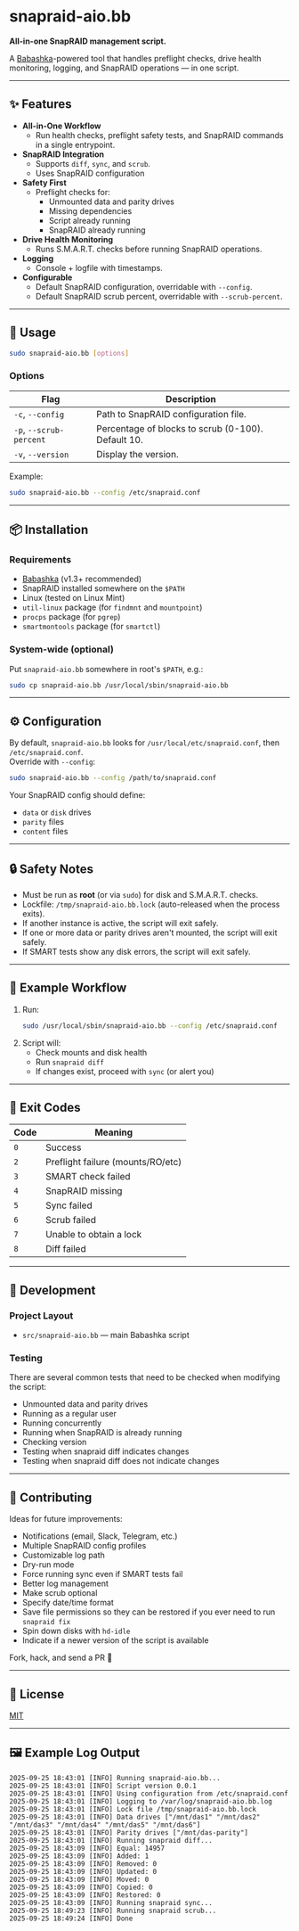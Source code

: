 # snapraid-aio.bb

 **All-in-one SnapRAID management script.**  

A [Babashka](https://github.com/babashka/babashka)-powered tool that handles preflight checks, drive health monitoring, logging, and SnapRAID operations — in one script.

---

## ✨ Features

- **All-in-One Workflow**
    - Run health checks, preflight safety tests, and SnapRAID commands in a single entrypoint.
- **SnapRAID Integration**
    - Supports `diff`, `sync`, and `scrub`.
    - Uses SnapRAID configuration
- **Safety First**
    - Preflight checks for:
        - Unmounted data and parity drives
        - Missing dependencies
        - Script already running
        - SnapRAID already running
- **Drive Health Monitoring**
    - Runs S.M.A.R.T. checks before running SnapRAID operations.
- **Logging**
    - Console + logfile with timestamps.
- **Configurable**
    - Default SnapRAID configuration, overridable with `--config`.
    - Default SnapRAID scrub percent, overridable with `--scrub-percent`.
---

## 🚀 Usage

```bash
sudo snapraid-aio.bb [options]
```

### Options

| Flag                    | Description                                        |
|-------------------------|----------------------------------------------------|
| `-c`, `--config`        | Path to SnapRAID configuration file.               |
| `-p`, `--scrub-percent` | Percentage of blocks to scrub (0-100). Default 10. |
| `-v`, `--version`       | Display the version.                               |

Example:

```bash
sudo snapraid-aio.bb --config /etc/snapraid.conf
```

---

## 📦 Installation

### Requirements
- [Babashka](https://github.com/babashka/babashka) (v1.3+ recommended)
- SnapRAID installed somewhere on the `$PATH`
- Linux (tested on Linux Mint)
- `util-linux` package (for `findmnt` and `mountpoint`)
- `procps` package (for `pgrep`)
- `smartmontools` package (for `smartctl`)

### System-wide (optional)
Put `snapraid-aio.bb` somewhere in root's `$PATH`, e.g.:

```bash
sudo cp snapraid-aio.bb /usr/local/sbin/snapraid-aio.bb
```

---

## ⚙️ Configuration

By default, `snapraid-aio.bb` looks for `/usr/local/etc/snapraid.conf`, then `/etc/snapraid.conf`.  
Override with `--config`:

```bash
sudo snapraid-aio.bb --config /path/to/snapraid.conf
```

Your SnapRAID config should define:
- `data` or `disk` drives
- `parity` files
- `content` files

---

## 🔒 Safety Notes

- Must be run as **root** (or via `sudo`) for disk and S.M.A.R.T. checks.
- Lockfile: `/tmp/snapraid-aio.bb.lock` (auto-released when the process exits).
- If another instance is active, the script will exit safely.
- If one or more data or parity drives aren't mounted, the script will exit safely.
- If SMART tests show any disk errors, the script will exit safely.
---

## 🧩 Example Workflow

1. Run:
   ```bash
   sudo /usr/local/sbin/snapraid-aio.bb --config /etc/snapraid.conf
   ```
2. Script will:
    - Check mounts and disk health
    - Run `snapraid diff`
    - If changes exist, proceed with `sync` (or alert you)

---

## 📜 Exit Codes

| Code | Meaning                           |
|------|-----------------------------------|
| `0`  | Success                           |
| `2`  | Preflight failure (mounts/RO/etc) |
| `3`  | SMART check failed                |
| `4`  | SnapRAID missing                  |
| `5`  | Sync failed                       |
| `6`  | Scrub failed                      |
| `7`  | Unable to obtain a lock           |
| `8`  | Diff failed                       |


---

## 🔧 Development

### Project Layout
- `src/snapraid-aio.bb` — main Babashka script

### Testing

There are several common tests that need to be checked when modifying the script:
- Unmounted data and parity drives
- Running as a regular user
- Running concurrently
- Running when SnapRAID is already running
- Checking version
- Testing when snapraid diff indicates changes
- Testing when snapraid diff does not indicate changes

---

## 🤝 Contributing

Ideas for future improvements:
- Notifications (email, Slack, Telegram, etc.)
- Multiple SnapRAID config profiles
- Customizable log path
- Dry-run mode
- Force running sync even if SMART tests fail
- Better log management
- Make scrub optional
- Specify date/time format
- Save file permissions so they can be restored if you ever need to run `snapraid fix`
- Spin down disks with `hd-idle`
- Indicate if a newer version of the script is available

Fork, hack, and send a PR 🚀

---

## 📄 License

[MIT](LICENSE)

---

## 🖼️ Example Log Output

```
2025-09-25 18:43:01 [INFO] Running snapraid-aio.bb...
2025-09-25 18:43:01 [INFO] Script version 0.0.1
2025-09-25 18:43:01 [INFO] Using configuration from /etc/snapraid.conf
2025-09-25 18:43:01 [INFO] Logging to /var/log/snapraid-aio.bb.log
2025-09-25 18:43:01 [INFO] Lock file /tmp/snapraid-aio.bb.lock
2025-09-25 18:43:01 [INFO] Data drives ["/mnt/das1" "/mnt/das2" "/mnt/das3" "/mnt/das4" "/mnt/das5" "/mnt/das6"]
2025-09-25 18:43:01 [INFO] Parity drives ["/mnt/das-parity"]
2025-09-25 18:43:01 [INFO] Running snapraid diff...
2025-09-25 18:43:09 [INFO] Equal: 14957
2025-09-25 18:43:09 [INFO] Added: 1
2025-09-25 18:43:09 [INFO] Removed: 0
2025-09-25 18:43:09 [INFO] Updated: 0
2025-09-25 18:43:09 [INFO] Moved: 0
2025-09-25 18:43:09 [INFO] Copied: 0
2025-09-25 18:43:09 [INFO] Restored: 0
2025-09-25 18:43:09 [INFO] Running snapraid sync...
2025-09-25 18:49:23 [INFO] Running snapraid scrub...
2025-09-25 18:49:24 [INFO] Done
```

